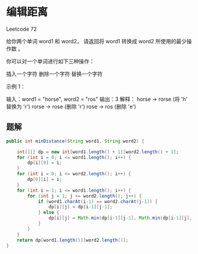 # 编辑距离
Leetcode 72

给你两个单词 word1 和 word2， 请返回将 word1 转换成 word2 所使用的最少操作数  。

你可以对一个单词进行如下三种操作：

插入一个字符
删除一个字符
替换一个字符
 

示例 1：

输入：word1 = "horse", word2 = "ros"
输出：3
解释：
horse -> rorse (将 'h' 替换为 'r')
rorse -> rose (删除 'r')
rose -> ros (删除 'e')


## 题解

```java
public int minDistance(String word1, String word2) {

    int[][] dp = new int[word1.length() + 1][word2.length() + 1];
    for (int i = 0; i <= word1.length(); i++) {
        dp[i][0] = i;
    }
    for (int i = 0; i <= word2.length(); i++) {
        dp[0][i] = i;
    }
    for (int i = 1; i <= word1.length(); i++) {
        for (int j = 1; j <= word2.length(); j++) {
            if (word1.charAt(i-1) == word2.charAt(j-1)) {
                dp[i][j] = dp[i-1][j-1];
            } else {
                dp[i][j] = Math.min(dp[i-1][j-1], Math.min(dp[i-1][j], dp[i][j-1])) + 1;
            }
        }
    }
    return dp[word1.length()][word2.length()];
}
```